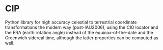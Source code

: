 # CIP
Python library for high accuracy celestial to terrestrial coordinate transformations the modern way (post-IAU2006), using the CIO locator and the ERA (earth rotation angle) instead of the equinox-of-the-date and the Greenwich sidereal time, although the latter properties can be computed as well.
